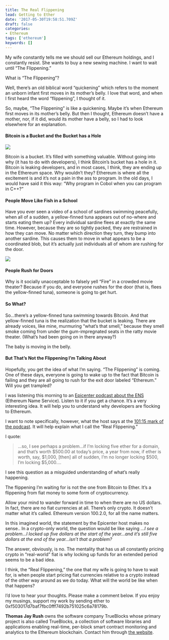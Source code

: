 ```yaml
---
title: The Real Flippening
lead: Getting to Ether
date: '2017-05-30T19:58:51.709Z'
draft: false
categories:
- Ethereum
tags: ['ethereum']
keywords: []
---
```


My wife constantly tells me we should sell our Ethereum holdings, and I constantly resist. She wants to buy a new sewing machine. I want to wait until “The Flippening.”

What is “The Flippening”?

Well, there’s an old biblical word “quickening” which refers to the moment an unborn infant first moves in its mother’s belly. I love that word, and when I first heard the word “flippening”, I thought of it.

So, maybe, “The Flippening” is like a quickening. Maybe it’s when Ethereum first moves in its mother’s belly. But then I thought, Ethereum doesn’t have a mother, nor, if it did, would its mother have a belly, so I had to look elsewhere for an explanation.

#### Bitcoin is a Bucket and the Bucket has a Hole

![](/blog/img/013-The-Real-Flippening-001.png)

Bitcoin is a bucket. It’s filled with something valuable. Without going into why (it has to do with developers), I think Bitcoin’s bucket has a hole in it. Bitcoin is leaking developers, and in most cases, I think, they are ending up in the Ethereum space. Why wouldn’t they? Ethereum is where all the excitement is and it’s not a pain in the ass to program. In the old days, I would have said it this way: “Why program in Cobol when you can program in C++?”

#### People Move Like Fish in a School

Have you ever seen a video of a school of sardines swimming peacefully, when all of a sudden, a yellow-finned tuna appears out of no-where and starts eating them up? Every individual sardine flees at exactly the same time. However, because they are so tightly packed, they are restrained in how they can move. No matter which direction they turn, they bump into another sardine. This causes them to move in what appears to be a coordinated blob, but it’s actually just individuals all of whom are rushing for the door.

![](/blog/img/013-The-Real-Flippening-002.png)

#### People Rush for Doors

Why is it socially unacceptable to falsely yell “Fire” in a crowded movie theater? Because if you do, and everyone rushes for the door (that is, flees the yellow-finned tuna), someone is going to get hurt.

#### So What?

So…there’s a yellow-finned tuna swimming towards Bitcoin. And that yellow-finned tuna is the realization that the bucket is leaking. There are already voices, like mine, murmuring “what’s that smell,” because they smell smoke coming from under the gum-impregnated seats in the ratty movie theater. (What’s had been going on in there anyway?)

The baby is moving in the belly.

#### But That’s Not the Flippening I’m Talking About

Hopefully, you get the idea of what I’m saying. “The Flippening” is coming. One of these days, everyone is going to wake up to the fact that Bitcoin is failing and they are all going to rush for the exit door labeled “Ethereum.” Will you get trampled?

I was listening this morning to an [Epicenter podcast about the ENS](https://www.youtube.com/watch?v=rBx5UPzF68w&feature=youtu.be) (Ethereum Name Service). Listen to it if you get a chance. It’s a very interesting idea. It will help you to understand why developers are flocking to Ethereum.

I want to note specifically, however, what the host says at the [101:15 mark of the podcast](https://youtu.be/rBx5UPzF68w?t=1h1m15s). It will help explain what I call the “Real Flippening.”

I quote:

> …so, I see perhaps a problem…if I’m locking five ether for a domain, and that’s worth $500.00 at today’s price, a year from now, if ether is worth, say, $1,000, \[then\] all of sudden, I’m no longer locking $500, I’m locking $5,000….

I see this question as a misguided understanding of what’s really happening.

The flippening I’m waiting for is not the one from Bitcoin to Ether. It’s a flippening from fiat money to some form of cryptocurrency.

Allow your mind to wander forward in time to when there are no US dollars. In fact, there are no fiat currencies at all. There’s only crypto. It doesn’t matter what it’s called. Ethereum version 100.2.0, for all the name matters.

In this imagined world, the statement by the Epicenter host makes no sense.. In a crypto-only world, the question would be like saying …_I see a problem…I locked up five dollars at the start of the year…and it’s still five dollars at the end of the year…isn’t that a problem?_

The answer, obviously, is no. The mentality that has us all constantly pricing crypto in “real-world” fiat is why locking up funds for an extended period seems to be a bad idea.

I think, the “Real Flippening,” the one that my wife is going to have to wait for, is when people start pricing fiat currencies relative to a crypto instead of the other way around as we do today. What will the world be like when that happens?

I’d love to hear your thoughts. Please make a comment below. If you enjoy my musings, support my work by sending ether to 0xf503017d7baf7fbc0fff7492b751025c6a78179b.

**Thomas Jay Rush** owns the software company TrueBlocks whose primary project is also called TrueBlocks, a collection of software libraries and applications enabling real-time, per-block smart contract monitoring and analytics to the Ethereum blockchain. Contact him through [the website](http://trueblocks.io).
